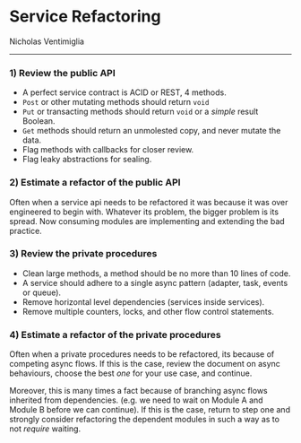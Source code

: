 # Service Refactoring
Nicholas Ventimiglia
___

### 1) Review the public API
- A perfect service contract is ACID or REST, 4 methods.
- `Post` or other mutating methods should return `void`
- `Put` or transacting methods should return `void` or a *simple* result Boolean.
- `Get` methods should return an unmolested copy, and never mutate the data.
- Flag methods with callbacks for closer review.
- Flag leaky abstractions for sealing.

### 2) Estimate a refactor of the public API
Often when a service api needs to be refactored it was because it was over engineered to begin with. Whatever its problem, the bigger problem is its spread. Now consuming modules are implementing and extending the bad practice.

### 3) Review the private procedures
- Clean large methods, a method should be no more than 10 lines of code.
- A service should adhere to a single async pattern (adapter, task, events or queue).
- Remove horizontal level dependencies (services inside services).
- Remove multiple counters, locks, and other flow control statements.

### 4) Estimate a refactor of the private procedures
Often when a private procedures needs to be refactored, its because of competing async flows. If this is the case, review the document on async behaviours, choose the best *one* for your use case, and continue.

Moreover, this is many times a fact because of branching async flows inherited from dependencies. (e.g. we need to wait on Module A and Module B before we can continue). If this is the case, return to step one and strongly consider refactoring the dependent modules in such a way as to not *require* waiting.